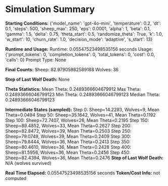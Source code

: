 # Simulation Summary

**Starting Conditions:**
{'model_name': 'gpt-4o-mini', 'temperature': 0.2, 'dt': 0.1, 'steps': 500, 'sheep_max': 250, 'eps': 0.0001, 'alpha': 1, 'beta': 0.1, 'gamma': 1.5, 'delta': 0.75, 'theta_start': 0.5, 'randomize_theta': True, 'k': 1.0, 'w_start': 10, 'churn_rate': 1.0, 'decision_mode': 'adaptive', 's_start': 13}

**Runtime and Usage:**
Runtime: 0.05547523498535156 seconds
Usage: {'prompt_tokens': 0, 'completion_tokens': 0, 'total_tokens': 0, 'cost': 0.0, 'calls': 0}
Prompt Type: None

**Final Counts:**
Sheep: 82.97905982589188
Wolves: 36

**Step of Last Wolf Death:**
None

**Theta Statistics:**
Mean Theta: 0.2489366604679912
Max Theta: 0.24893666046799123
Min Theta: 0.24893666046799123
Median Theta: 0.24893666046799123

**Intermediate States (sampled):**
Step 0: Sheep=14.2293, Wolves=9, Mean Theta=0.0494
Step 50: Sheep=35.1642, Wolves=41, Mean Theta=0.1192
Step 100: Sheep=72.7407, Wolves=26, Mean Theta=0.2195
Step 150: Sheep=89.4852, Wolves=33, Mean Theta=0.2627
Step 200: Sheep=82.8472, Wolves=39, Mean Theta=0.2503
Step 250: Sheep=79.0749, Wolves=39, Mean Theta=0.2409
Step 300: Sheep=79.8444, Wolves=36, Mean Theta=0.2413
Step 350: Sheep=80.4610, Wolves=36, Mean Theta=0.2428
Step 400: Sheep=81.5956, Wolves=36, Mean Theta=0.2456
Step 450: Sheep=82.4394, Wolves=36, Mean Theta=0.2476
**Step of Last Wolf Death:** N/A (wolves survived)

**Real Time Elapsed:** 0.05547523498535156 seconds
**Token/Cost Info:** not computed